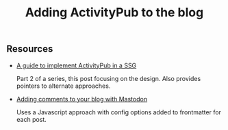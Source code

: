 ﻿---
backlinks:
- title: Colophon
  url: /colophon/colophon.html
tags:
- colophon
title: Adding ActivityPub to the blog
type: note
---
## Resources

- [A guide to implement ActivityPub in a SSG](https://maho.dev/2024/02/a-guide-to-implement-activitypub-in-a-static-site-or-any-website-part-2/)

    Part 2 of a series, this post focusing on the design. Also provides pointers to alternate approaches.

- [Adding comments to your blog with Mastodon](https://carlschwan.eu/2020/12/29/adding-comments-to-your-static-blog-with-mastodon/)

    Uses a Javascript approach with config options added to frontmatter for each post.